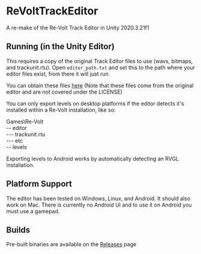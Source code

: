 # ReVoltTrackEditor
A re-make of the Re-Volt Track Editor in Unity 2020.3.21f1

## Running (in the Unity Editor)
This requires a copy of the original Track Editor files to use (wavs, bitmaps, and trackunit.rtu). Open `editor_path.txt` and set this to the path where your editor files exist, from there it will just run.

You can obtain these files [here](https://www.mediafire.com/file/6rimevzh3xljmzn/editor_files.zip/file) (Note that these files come from the original editor and are not covered under the LICENSE)

You can only export levels on desktop platforms if the editor detects it's installed within a Re-Volt installation, like so:

Games\Re-Volt  
\-- editor  
\--- trackunit.rtu  
\--- etc  
\-- levels 

Exporting levels to Android works by automatically detecting an RVGL installation.

## Platform Support
The editor has been tested on Windows, Linux, and Android. It should also work on Mac. There is currently no Android UI and to use it on Android you must use a gamepad.

## Builds
Pre-built binaries are available on the [Releases](https://github.com/Dummiesman/ReVoltTrackEditor/releases) page
